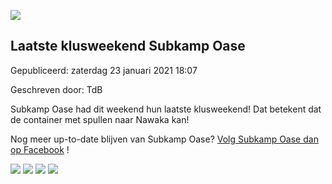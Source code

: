 


![](https://nawaka.scouting.nl/images/articles/36865678_485840591847813_4587202574536409088_o.jpg)


Laatste klusweekend Subkamp Oase
---------------------------------





 Gepubliceerd: zaterdag 23 januari 2021 18:07
   

 Geschreven door: TdB
   




 Subkamp Oase had dit weekend hun laatste klusweekend! Dat betekent dat de container met spullen naar Nawaka kan!
 



 Nog meer up-to-date blijven van Subkamp Oase?
 [Volg Subkamp Oase dan op Facebook](https://www.facebook.com/OaseNawaka) 
 !
 










![](/images/articles/36882463_485840585181147_4875055496077246464_n.jpg)
![](/images/articles/36854032_485840668514472_9070741062502318080_n.jpg)
![](/images/articles/36956205_485840568514482_5391357796811800576_o.jpg)
![](/images/articles/36865678_485840591847813_4587202574536409088_o.jpg)



